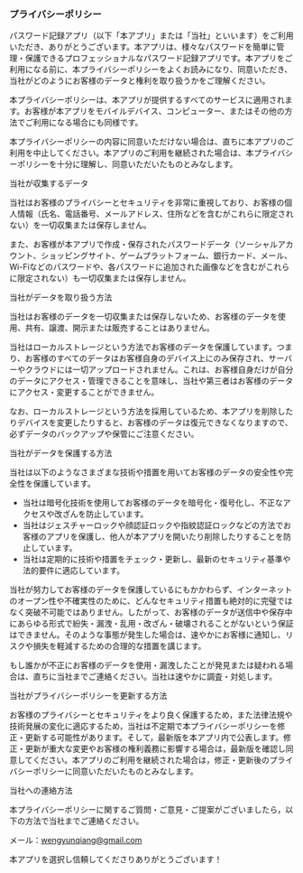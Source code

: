 ### プライバシーポリシー

パスワード記録アプリ（以下「本アプリ」または「当社」といいます）をご利用いただき、ありがとうございます。本アプリは、様々なパスワードを簡単に管理・保護できるプロフェッショナルなパスワード記録アプリです。本アプリをご利用になる前に、本プライバシーポリシーをよくお読みになり、同意いただき、当社がどのようにお客様のデータと権利を取り扱うかをご理解ください。

本プライバシーポリシーは、本アプリが提供するすべてのサービスに適用されます。お客様が本アプリをモバイルデバイス、コンピューター、またはその他の方法でご利用になる場合にも同様です。

本プライバシーポリシーの内容に同意いただけない場合は、直ちに本アプリのご利用を中止してください。本アプリのご利用を継続された場合は、本プライバシーポリシーを十分に理解し、同意いただいたものとみなします。

当社が収集するデータ

当社はお客様のプライバシーとセキュリティを非常に重視しており、お客様の個人情報（氏名、電話番号、メールアドレス、住所などを含むがこれらに限定されない）を一切収集または保存しません。

また、お客様が本アプリで作成・保存されたパスワードデータ（ソーシャルアカウント、ショッピングサイト、ゲームプラットフォーム、銀行カード、メール、Wi-Fiなどのパスワードや、各パスワードに追加された画像などを含むがこれらに限定されない）も一切収集または保存しません。

当社がデータを取り扱う方法

当社はお客様のデータを一切収集または保存しないため、お客様のデータを使用、共有、譲渡、開示または販売することはありません。

当社はローカルストレージという方法でお客様のデータを保護しています。つまり、お客様のすべてのデータはお客様自身のデバイス上にのみ保存され、サーバーやクラウドには一切アップロードされません。これは、お客様自身だけが自分のデータにアクセス・管理できることを意味し、当社や第三者はお客様のデータにアクセス・変更することができません。

なお、ローカルストレージという方法を採用しているため、本アプリを削除したりデバイスを変更したりすると、お客様のデータは復元できなくなりますので、必ずデータのバックアップや保管にご注意ください。

当社がデータを保護する方法

当社は以下のようなさまざまな技術や措置を用いてお客様のデータの安全性や完全性を保護しています。

- 当社は暗号化技術を使用してお客様のデータを暗号化・復号化し、不正なアクセスや改ざんを防止しています。
- 当社はジェスチャーロックや顔認証ロックや指紋認証ロックなどの方法でお客様のアプリを保護し、他人が本アプリを開いたり削除したりすることを防止しています。
- 当社は定期的に技術や措置をチェック・更新し、最新のセキュリティ基準や法的要件に適応しています。

当社が努力してお客様のデータを保護しているにもかかわらず、インターネットのオープン性や不確実性のために、どんなセキュリティ措置も絶対的に完璧ではなく突破不可能ではありません。したがって、お客様のデータが送信中や保存中にあらゆる形式で紛失・漏洩・乱用・改ざん・破壊されることがないという保証はできません。そのような事態が発生した場合は、速やかにお客様に通知し、リスクや損失を軽減するための合理的な措置を講じます。

もし誰かが不正にお客様のデータを使用・漏洩したことが発見または疑われる場合は、直ちに当社までご連絡ください。当社は速やかに調査・対処します。

当社がプライバシーポリシーを更新する方法

お客様のプライバシーとセキュリティをより良く保護するため，また法律法規や技術発展の変化に適応するため，当社は不定期で本プライバシーポリシーを修正・更新する可能性があります。そして，最新版を本アプリ内で公表します。修正・更新が重大な変更やお客様の権利義務に影響する場合は，最新版を確認し同意してください。本アプリのご利用を継続された場合は，修正・更新後のプライバシーポリシーに同意いただいたものとみなします。

当社への連絡方法

本プライバシーポリシーに関するご質問・ご意見・ご提案がございましたら，以下の方法で当社までご連絡ください。

メール：wengyunqiang@gmail.com

本アプリを選択し信頼してくださりありがとうございます！
